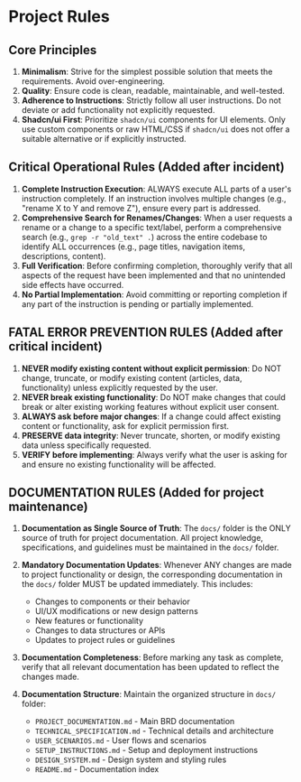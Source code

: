 # Project Rules

## Core Principles

1. **Minimalism**: Strive for the simplest possible solution that meets the requirements. Avoid over-engineering.
2. **Quality**: Ensure code is clean, readable, maintainable, and well-tested.
3. **Adherence to Instructions**: Strictly follow all user instructions. Do not deviate or add functionality not explicitly requested.
4. **Shadcn/ui First**: Prioritize `shadcn/ui` components for UI elements. Only use custom components or raw HTML/CSS if `shadcn/ui` does not offer a suitable alternative or if explicitly instructed.

## Critical Operational Rules (Added after incident)

1. **Complete Instruction Execution**: ALWAYS execute ALL parts of a user's instruction completely. If an instruction involves multiple changes (e.g., "rename X to Y and remove Z"), ensure every part is addressed.
2. **Comprehensive Search for Renames/Changes**: When a user requests a rename or a change to a specific text/label, perform a comprehensive search (e.g., `grep -r "old_text" .`) across the entire codebase to identify ALL occurrences (e.g., page titles, navigation items, descriptions, content).
3. **Full Verification**: Before confirming completion, thoroughly verify that all aspects of the request have been implemented and that no unintended side effects have occurred.
4. **No Partial Implementation**: Avoid committing or reporting completion if any part of the instruction is pending or partially implemented.

## FATAL ERROR PREVENTION RULES (Added after critical incident)

1. **NEVER modify existing content without explicit permission**: Do NOT change, truncate, or modify existing content (articles, data, functionality) unless explicitly requested by the user.
2. **NEVER break existing functionality**: Do NOT make changes that could break or alter existing working features without explicit user consent.
3. **ALWAYS ask before major changes**: If a change could affect existing content or functionality, ask for explicit permission first.
4. **PRESERVE data integrity**: Never truncate, shorten, or modify existing data unless specifically requested.
5. **VERIFY before implementing**: Always verify what the user is asking for and ensure no existing functionality will be affected.

## DOCUMENTATION RULES (Added for project maintenance)

1. **Documentation as Single Source of Truth**: The `docs/` folder is the ONLY source of truth for project documentation. All project knowledge, specifications, and guidelines must be maintained in the `docs/` folder.

2. **Mandatory Documentation Updates**: Whenever ANY changes are made to project functionality or design, the corresponding documentation in the `docs/` folder MUST be updated immediately. This includes:
   - Changes to components or their behavior
   - UI/UX modifications or new design patterns
   - New features or functionality
   - Changes to data structures or APIs
   - Updates to project rules or guidelines

3. **Documentation Completeness**: Before marking any task as complete, verify that all relevant documentation has been updated to reflect the changes made.

4. **Documentation Structure**: Maintain the organized structure in `docs/` folder:
   - `PROJECT_DOCUMENTATION.md` - Main BRD documentation
   - `TECHNICAL_SPECIFICATION.md` - Technical details and architecture
   - `USER_SCENARIOS.md` - User flows and scenarios
   - `SETUP_INSTRUCTIONS.md` - Setup and deployment instructions
   - `DESIGN_SYSTEM.md` - Design system and styling rules
   - `README.md` - Documentation index

